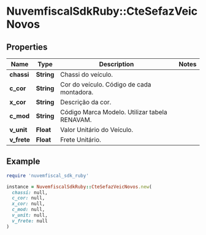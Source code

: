 # NuvemfiscalSdkRuby::CteSefazVeicNovos

## Properties

| Name | Type | Description | Notes |
| ---- | ---- | ----------- | ----- |
| **chassi** | **String** | Chassi do veículo. |  |
| **c_cor** | **String** | Cor do veículo.  Código de cada montadora. |  |
| **x_cor** | **String** | Descrição da cor. |  |
| **c_mod** | **String** | Código Marca Modelo.  Utilizar tabela RENAVAM. |  |
| **v_unit** | **Float** | Valor Unitário do Veículo. |  |
| **v_frete** | **Float** | Frete Unitário. |  |

## Example

```ruby
require 'nuvemfiscal_sdk_ruby'

instance = NuvemfiscalSdkRuby::CteSefazVeicNovos.new(
  chassi: null,
  c_cor: null,
  x_cor: null,
  c_mod: null,
  v_unit: null,
  v_frete: null
)
```

